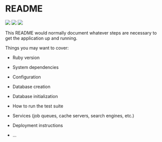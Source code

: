 # README

<a href="https://codeclimate.com/github/vchaillo/wunderecette"><img src="https://codeclimate.com/github/vchaillo/wunderecette/badges/gpa.svg" /></a>
<a href="https://codeclimate.com/github/vchaillo/wunderecette/coverage"><img src="https://codeclimate.com/github/vchaillo/wunderecette/badges/coverage.svg" /></a>
<a href="https://codeclimate.com/github/vchaillo/wunderecette"><img src="https://codeclimate.com/github/vchaillo/wunderecette/badges/issue_count.svg" /></a>

This README would normally document whatever steps are necessary to get the
application up and running.

Things you may want to cover:

* Ruby version

* System dependencies

* Configuration

* Database creation

* Database initialization

* How to run the test suite

* Services (job queues, cache servers, search engines, etc.)

* Deployment instructions

* ...

